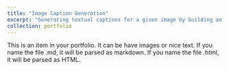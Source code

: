 ```yaml
---
title: "Image Caption Generation"
excerpt: "Generating textual captions for a given image by building an LSTM model and performing image search for given phrase/keywords"
collection: portfolio
---
```


This is an item in your portfolio. It can be have images or nice text. If you name the file .md, it will be parsed as markdown. If you name the file .html, it will be parsed as HTML. 
